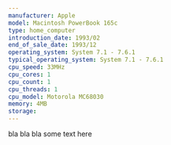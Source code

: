 ```yaml
---
manufacturer: Apple
model: Macintosh PowerBook 165c
type: home_computer
introduction_date: 1993/02
end_of_sale_date: 1993/12
operating_system: System 7.1 - 7.6.1
typical_operating_system: System 7.1 - 7.6.1
cpu_speed: 33MHz
cpu_cores: 1
cpu_count: 1
cpu_threads: 1
cpu_model: Motorola MC68030
memory: 4MB
storage:
---
```


bla bla bla some text here
